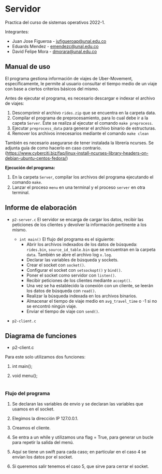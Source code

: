 # Servidor 


Practica del curso de sistemas operativos 2022-1.

Integrantes:
- Juan Jose Figueroa - jufigueroap@unal.edu.co
- Eduards Mendez - emendezc@unal.edu.co
- David Felipe Mora - dmorara@unal.edu.co

## **Manual de uso**

El programa gestiona información de viajes de Uber-Movement, específicamente, le permite al usuario consultar el tiempo medio de un viaje 
con base a ciertos criterios básicos del mismo.

Antes de ejecutar el programa, es necesario descargar e indexar el archivo de viajes:

1. Descomprimir el archivo `rides.zip` que se encuentra en la carpeta data.
2. Compilar el programa de preprocesamiento, para lo cual debe ir a la capeta `Server`. Este se realiza al ejecutar el comando `make preprocess`.
3. Ejecutar `preprocess_data` para generar el archivo binario de estructuras.
4. Remover los archivos innecesarios mediante el comando `make clean`

También es necesario asegurarse de tener instalada la librería ncurses. Se adjunta guía de como hacerlo en caso contrario. (https://www.cyberciti.biz/faq/linux-install-ncurses-library-headers-on-debian-ubuntu-centos-fedora/)

**Ejecución del programa:**

1. En la carpeta `Server`, compilar los archivos del programa ejecutando el comando `make`.
2. Lanzar el proceso `menu` en una terminal y el proceso `server` en otra terminal.

## **Informe de elaboración**

- `p2-server.c`
    El servidor se encarga de cargar los datos, recibir las peticiones de los clientes y devolver la información pertinente a los mismo.
    - `int main()`
    El flujo del programa es el siguiente:
        - Abrir los archivos indexados de los datos de búsqueda: `rides.bin`, `source_id_table.bin` que se encuentran en la carpeta `data`. También se abre el archivo log `x.log`.
        - Declarar las variables de búsqueda y sockets.
        - Crear el socket con `socket()`.
        - Configurar el socket con `setsockopt()` y `bind()`.
        - Poner el socket como servidor con `listen()`.
        - Recibir peticiones de los clientes mediante `accept()`.
        - Una vez se ha establecido la conexión con un cliente, se leerán los datos de búsqueda con `read()`.
        - Realizar la búsqueda indexada en los archivos binarios.
        - Almacenar el tiempo de viaje medio en `avg_travel_time` o -1 si no se encontró ningún viaje.
        - Enviar el tiempo de viaje con `send()`.

- `p2-client.c`

## Diagrama de funciones
- p2-client.c

Para este solo utilizamos dos funciones:

1. int main();

2. void menu();

#

### Flujo del programa

1. Se declaran las variables de envio y se declaran las variables que usamos en el socket.

2. Elegimos la dirección IP 127.0.0.1.

3. Creamos el cliente. 

4. Se entra a un while y utilizamos una flag = True, para generar un bucle para repetir la salida del menú.

5. Aquí se tiene un swift para cada caso; en particular en el caso 4 se envían los datos por el socket.

6. Si queremos salir tenemos el caso 5, que sirve para cerrar el socket.